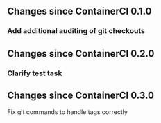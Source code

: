 ## Changes since ContainerCI 0.1.0

### Add additional auditing of git checkouts

## Changes since ContainerCI 0.2.0

### Clarify test task

## Changes since ContainerCI 0.3.0

Fix git commands to handle tags correctly
